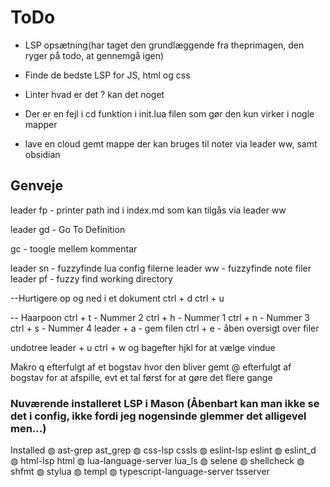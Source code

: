 # ToDo

- LSP opsætning(har taget den grundlæggende fra theprimagen, den ryger på todo, at gennemgå igen)

- Finde de bedste LSP for JS, html og css

- Linter hvad er det ? kan det noget

- Der er en fejl i <leader>cd funktion i init.lua filen som gør den kun virker i nogle mapper

- lave en cloud gemt mappe der kan bruges til noter via leader ww, samt obsidian


## Genveje

leader fp - printer path ind i index.md som kan tilgås via leader ww

leader gd - Go To Definition

gc - toogle mellem kommentar

leader sn - fuzzyfinde lua config filerne
leader ww - fuzzyfinde note filer
leader pf - fuzzy find working directory

--Hurtigere op og ned i et dokument
ctrl + d
ctrl + u

-- Haarpoon
ctrl + t - Nummer 2
ctrl + h - Nummer 1
ctrl + n - Nummer 3
ctrl + s - Nummer 4
leader + a - gem filen
ctrl + e - åben oversigt over filer

undotree
leader + u
ctrl + w og bagefter hjkl for at vælge vindue

Makro
q efterfulgt af et bogstav hvor den bliver gemt
@ efterfulgt af bogstav for at afspille, evt et tal først for at gøre det flere gange

### Nuværende installeret LSP i Mason (Åbenbart kan man ikke se det i config, ikke fordi jeg nogensinde glemmer det alligevel men...)

  Installed
    ◍ ast-grep ast_grep
    ◍ css-lsp cssls
    ◍ eslint-lsp eslint
    ◍ eslint_d
    ◍ html-lsp html
    ◍ lua-language-server lua_ls
    ◍ selene
    ◍ shellcheck
    ◍ shfmt
    ◍ stylua
    ◍ templ
    ◍ typescript-language-server tsserver

